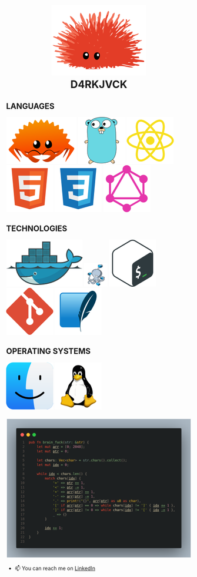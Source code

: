 <h1 align=center >
  <img alt="Rust" src="./logos/unsafe.svg">
  <br>
  D4RKJVCK
</h1>

## LANGUAGES

[![RUST](./logos/ferris.svg)](https://www.rust-lang.org)
[![GO](./logos/gopher.svg)](https://go.dev)
[![JAVASCRIPT](logos/javascript.svg)](https://developer.mozilla.org/en-US/docs/Web/JavaScript)
[![HTML5](./logos/html.svg)]()
[![CSS3](./logos/css.svg)]()
[![GRAPHQL](./logos/graphql.svg)]()

## TECHNOLOGIES

[![DOCKER](./logos/docker.svg)](https://www.docker.com/)
<img max-width="64px" max-height="64px" alt="COMPOSE" src="./logos/compose.png">
[![BASH](./logos/bash.svg)]()
[![GIT](./logos/git.svg)]()
[![SQLITE](./logos/sqlite.svg)]()

## OPERATING SYSTEMS

[![MACOS](./logos/macos.svg)]()
[![LINUX](./logos/linux.svg)]()

<h3 align=center>
  <img alt="brain_fuck" src="./brain_fuck.png" width="500px">
</h3>

- 📫 You can reach me on [LinkedIn](https://www.linkedin.com/in/d4rkjvck)
